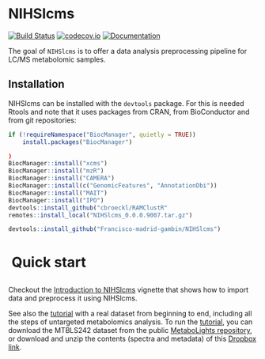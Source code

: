 # NIHSlcms

[![Build Status](https://github.com/sipss/NIHSlcms/workflows/R-CMD-check/badge.svg?branch=master)](https://github.com/sipss/NIHSlcms/actions/) 
[![codecov.io](https://codecov.io/github/sipss/NIHSlcms/coverage.svg?branch=master)](https://codecov.io/github/sipss/NIHSlcms)
[![Documentation](https://img.shields.io/badge/documentation-pkgdown-informational)](https://sipss.github.io/NIHSlcms/)

The goal of `NIHSlcms` is to offer a data analysis preprocessing pipeline for LC/MS
metabolomic samples.

## Installation

NIHSlcms can be installed with the `devtools` package. For this is needed Rtools and note that it uses packages from CRAN, from BioConductor and from git repositories: 

``` r
if (!requireNamespace("BiocManager", quietly = TRUE))
    install.packages("BiocManager")

)
BiocManager::install("xcms")
BiocManager::install("mzR")
BiocManager::install("CAMERA")
BiocManager::install(c("GenomicFeatures", "AnnotationDbi"))
BiocManager::install("MAIT")
BiocManager::install("IPO")
devtools::install_github("cbroeckl/RAMClustR"
remotes::install_local("NIHSlcms_0.0.0.9007.tar.gz")

devtools::install_github("Francisco-madrid-gambin/NIHSlcms")
```


Quick start
=============

Checkout the [Introduction to NIHSlcms](https://sipss.github.io/NIHSlcms/articles/introduction-to-nihslcms.html) vignette that shows how to import data and preprocess it using NIHSlcms.

See also the [tutorial](https://github.com/sipss/NIHSlcms/blob/master/vignettes/.pdf) with a real dataset from beginning to end, including all the steps of untargeted metabolomics analysis. To run the [tutorial](https://github.com/sipss/NIHSlcms/blob/master/vignettes/tutorial.pdf), you can download the MTBLS242 dataset from the public [MetaboLights repository](https://www.ebi.ac.uk/metabolights/MTBLS242), or download and unzip the contents (spectra and metadata) of this [Dropbox link](https://dl.dropboxusercontent.com/s/0snivrsd7m82yey/MTBLS242.zip?dl=0).

